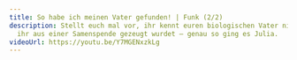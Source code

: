```yaml
---
title: So habe ich meinen Vater gefunden! | Funk (2/2)
description: Stellt euch mal vor, ihr kennt euren biologischen Vater nicht, weil
  ihr aus einer Samenspende gezeugt wurdet – genau so ging es Julia.
videoUrl: https://youtu.be/Y7MGENxzkLg
---
```

